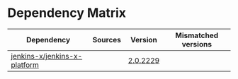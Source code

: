# Dependency Matrix

Dependency | Sources | Version | Mismatched versions
---------- | ------- | ------- | -------------------
[jenkins-x/jenkins-x-platform](https://github.com/jenkins-x/jenkins-x-platform) |  | [2.0.2229](https://github.com/jenkins-x/jenkins-x-platform/releases/tag/v2.0.2229) | 
